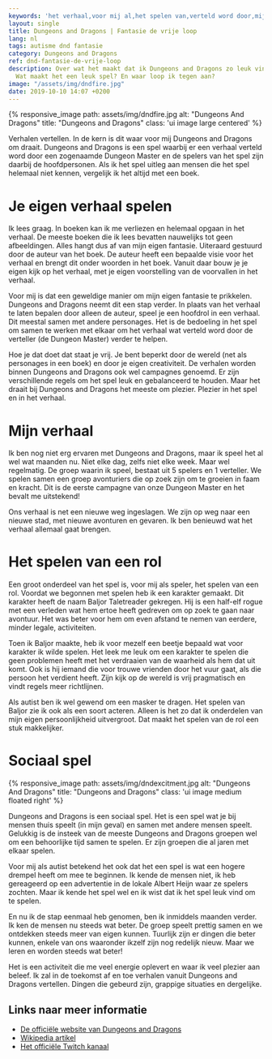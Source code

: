 ```yaml
---
keywords: 'het verhaal,voor mij al,het spelen van,verteld word door,mijn eigen fantasie'
layout: single
title: Dungeons and Dragons | Fantasie de vrije loop
lang: nl
tags: autisme dnd fantasie
category: Dungeons and Dragons
ref: dnd-fantasie-de-vrije-loop
description: Over wat het maakt dat ik Dungeons and Dragons zo leuk vind om te spelen.
  Wat maakt het een leuk spel? En waar loop ik tegen aan?
image: "/assets/img/dndfire.jpg"
date: 2019-10-10 14:07 +0200
---
```

{% responsive_image path: assets/img/dndfire.jpg alt: "Dungeons And Dragons" title: "Dungeons and Dragons" class: 'ui image large centered' %}

Verhalen vertellen. In de kern is dit waar voor mij Dungeons and Dragons om draait. Dungeons and Dragons is een spel waarbij er een verhaal verteld word door een zogenaamde Dungeon Master en de spelers van het spel zijn daarbij de hoofdpersonen. Als ik het spel uitleg aan mensen die het spel helemaal niet kennen, vergelijk ik het altijd met een boek.

# Je eigen verhaal spelen

Ik lees graag. In boeken kan ik me verliezen en helemaal opgaan in het verhaal. De meeste boeken die ik lees bevatten nauwelijks tot geen afbeeldingen. Alles hangt dus af van mijn eigen fantasie. Uiteraard gestuurd door de auteur van het boek. De auteur heeft een bepaalde visie voor het verhaal en brengt dit onder woorden in het boek. Vanuit daar bouw je je eigen kijk op het verhaal, met je eigen voorstelling van de voorvallen in het verhaal.

Voor mij is dat een geweldige manier om mijn eigen fantasie te prikkelen. Dungeons and Dragons neemt dit een stap verder. In plaats van het verhaal te laten bepalen door alleen de auteur, speel je een hoofdrol in een verhaal. Dit meestal samen met andere personages. Het is de bedoeling in het spel om samen te werken met elkaar om het verhaal wat verteld word door de verteller (de Dungeon Master) verder te helpen.

Hoe je dat doet dat staat je vrij. Je bent beperkt door de wereld (net als personages in een boek) en door je eigen creativiteit. De verhalen worden binnen Dungeons and Dragons ook wel campagnes genoemd. Er zijn verschillende regels om het spel leuk en gebalanceerd te houden. Maar het draait bij Dungeons and Dragons het meeste om plezier. Plezier in het spel en in het verhaal.

# Mijn verhaal
Ik ben nog niet erg ervaren met Dungeons and Dragons, maar ik speel het al wel wat maanden nu. Niet elke dag, zelfs niet elke week. Maar wel regelmatig. De groep waarin ik speel, bestaat uit 5 spelers en 1 verteller. We spelen samen een groep avonturiers die op zoek zijn om te groeien in faam en kracht. Dit is de eerste campagne van onze Dungeon Master en het bevalt me uitstekend!

Ons verhaal is net een nieuwe weg ingeslagen. We zijn op weg naar een nieuwe stad, met nieuwe avonturen en gevaren. Ik ben benieuwd wat het verhaal allemaal gaat brengen.

# Het spelen van een rol

Een groot onderdeel van het spel is, voor mij als speler, het spelen van een rol. Voordat we begonnen met spelen heb ik een karakter gemaakt. Dit karakter heeft de naam Baljor Taletreader gekregen. Hij is een half-elf rogue met een verleden wat hem ertoe heeft gedreven om op zoek te gaan naar avontuur. Het was beter voor hem om even afstand te nemen van eerdere, minder legale, activiteiten.

Toen ik Baljor maakte, heb ik voor mezelf een beetje bepaald wat voor karakter ik wilde spelen. Het leek me leuk om een karakter te spelen die geen problemen heeft met het verdraaien van de waarheid als hem dat uit komt. Ook is hij iemand die voor trouwe vrienden door het vuur gaat, als die persoon het verdient heeft. Zijn kijk op de wereld is vrij pragmatisch en vindt regels meer richtlijnen.

Als autist ben ik wel gewend om een masker te dragen. Het spelen van Baljor zie ik ook als een soort acteren. Alleen is het zo dat ik onderdelen van mijn eigen persoonlijkheid uitvergroot. Dat maakt het spelen van de rol een stuk makkelijker.

# Sociaal spel
{% responsive_image path: assets/img/dndexcitment.jpg alt: "Dungeons And Dragons" title: "Dungeons and Dragons" class: 'ui image medium floated right' %}

Dungeons and Dragons is een sociaal spel. Het is een spel wat je bij mensen thuis speelt (in mijn geval) en samen met andere mensen speelt. Gelukkig is de insteek van de meeste Dungeons and Dragons groepen wel om een behoorlijke tijd samen te spelen. Er zijn groepen die al jaren met elkaar spelen.

Voor mij als autist betekend het ook dat het een spel is wat een hogere drempel heeft om mee te beginnen. Ik kende de mensen niet, ik heb gereageerd op een advertentie in de lokale Albert Heijn waar ze spelers zochten. Maar ik kende het spel wel en ik wist dat ik het spel leuk vind om te spelen.

En nu ik de stap eenmaal heb genomen, ben ik inmiddels maanden verder. Ik ken de mensen nu steeds wat beter. De groep speelt prettig samen en we ontdekken steeds meer van eigen kunnen. Tuurlijk zijn er dingen die beter kunnen, enkele van ons waaronder ikzelf zijn nog redelijk nieuw. Maar we leren en worden steeds wat beter!

Het is een activiteit die me veel energie oplevert en waar ik veel plezier aan beleef. Ik zal in de toekomst af en toe verhalen vanuit Dungeons and Dragons vertellen. Dingen die gebeurd zijn, grappige situaties en dergelijke.

## Links naar meer informatie

- [De officiële website van Dungeons and Dragons](https://dnd.wizards.com/)
- [Wikipedia artikel](https://nl.wikipedia.org/wiki/Dungeons_%26_Dragons_(rollenspel))
- [Het officiële Twitch kanaal](https://www.twitch.tv/dnd)